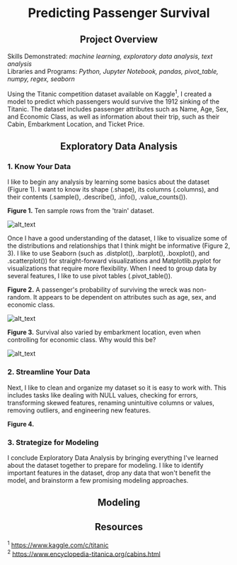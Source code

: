 # <div align="center">Predicting Passenger Survival</div>

## <div align="center">Project Overview</div>
Skills Demonstrated: *machine learning, exploratory data analysis, text analysis*<br/>
Libraries and Programs: *Python, Jupyter Notebook, pandas, pivot_table, numpy, regex, seaborn*<br/>

Using the Titanic competition dataset available on Kaggle<sup>1</sup>, I created a model to predict which passengers would survive the 1912 sinking of the Titanic. The dataset includes passenger attributes such as Name, Age, Sex, and Economic Class, as well as information about their trip, such as their Cabin, Embarkment Location, and Ticket Price.<br>

## <div align="center">Exploratory Data Analysis</div>
### 1. Know Your Data
I like to begin any analysis by learning some basics about the dataset (Figure 1). I want to know its shape (.shape), its columns (.columns), and their contents (.sample(), .describe(), .info(), .value_counts()).<br> 

**Figure 1.** Ten sample rows from the 'train' dataset.<br>

![alt_text](https://github.com/nphorsley59/Predicting_Passenger_Survival/blob/master/Figures/train_sample.png "'train' sample")<br>

Once I have a good understanding of the dataset, I like to visualize some of the distributions and relationships that I think might be informative (Figure 2, 3). I like to use Seaborn (such as .distplot(), .barplot(), .boxplot(), and .scatterplot()) for straight-forward visualizations and Matplotlib.pyplot for visualizations that require more flexibility. When I need to group data by several features, I like to use pivot tables (.pivot_table()).<br>

**Figure 2.** A passenger's probability of surviving the wreck was non-random. It appears to be dependent on attributes such as age, sex, and economic class.<br>

![alt_text](https://github.com/nphorsley59/Predicting_Passenger_Survival/blob/master/Figures/agesexclass_survivalrate.png "Attributes Predicting Survival")<br>

**Figure 3.** Survival also varied by embarkment location, even when controlling for economic class. Why would this be?<br>

![alt_text](https://github.com/nphorsley59/Predicting_Passenger_Survival/blob/master/Figures/embarkment_ptable.png "Did Embarkment Location Matter?")<br>

### 2. Streamline Your Data
Next, I like to clean and organize my dataset so it is easy to work with. This includes tasks like dealing with NULL values, checking for errors, transforming skewed features, renaming unintuitive columns or values, removing outliers, and engineering new features. 

**Figure 4.**

### 3. Strategize for Modeling

I conclude Exploratory Data Analysis by bringing everything I've learned about the dataset together to prepare for modeling. I like to identify important features in the dataset, drop any data that won't benefit the model, and brainstorm a few promising modeling approaches.

## <div align="center">Modeling</div>

## <div align="center">Resources</div>
<sup>1</sup> https://www.kaggle.com/c/titanic <br/>
<sup>2</sup> https://www.encyclopedia-titanica.org/cabins.html <br/>
